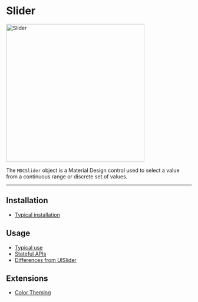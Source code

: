 # Slider

<div class="article__asset article__asset--screenshot">
  <img src="docs/assets/slider.png" alt="Slider" width="375">
</div>

The `MDCSlider` object is a Material Design control used to select a value from a continuous range
or discrete set of values.

<!-- design-and-api -->

<!-- toc -->

- - -

## Installation

- [Typical installation](../../../docs/component-installation.md)

## Usage

- [Typical use](typical-use.md)
- [Stateful APIs](stateful-apis.md)
- [Differences from UISlider](differences-from-uislider.md)

## Extensions

- [Color Theming](color-theming.md)
